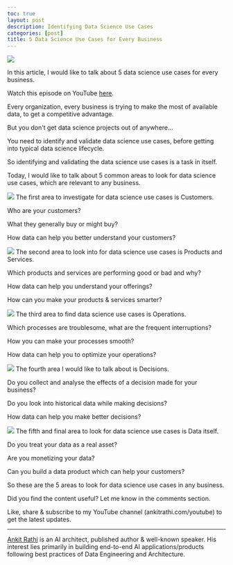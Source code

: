 ```yaml
---
toc: true
layout: post
description: Identifying Data Science Use Cases
categories: [post]
title: 5 Data Science Use Cases for Every Business
---
```


![](https://cdn-images-1.medium.com/max/1800/0*QSCiy0zyFHcJOTKk)

In this article, I would like to talk about 5 data science use cases for every business.

Watch this episode on YouTube [here](https://www.ankitrathi.com/).

Every organization, every business is trying to make the most of available data, to get a competitive advantage.

But you don't get data science projects out of anywhere…

You need to identify and validate data science use cases, before getting into typical data science lifecycle.

So identifying and validating the data science use cases is a task in itself.

Today, I would like to talk about 5 common areas to look for data science use cases, which are relevant to any business.

![](https://miro.medium.com/max/1050/0*8CzNIebKvOaqcuJV)
The first area to investigate for data science use cases is Customers.

Who are your customers?

What they generally buy or might buy?

How data can help you better understand your customers?

![](https://miro.medium.com/max/1050/0*2b6AzMHmUvkN5bH0)
The second area to look into for data science use cases is Products and Services.

Which products and services are performing good or bad and why?

How data can help you understand your offerings?

How can you make your products & services smarter?

![](https://miro.medium.com/max/1050/0*yTairbAdS4HcRZE2)
The third area to find data science use cases is Operations.

Which processes are troublesome, what are the frequent interruptions?

How you can make your processes smooth?

How data can help you to optimize your operations?

![](https://miro.medium.com/max/1050/0*PUWjnYzSrjU1hRR3)
The fourth area I would like to talk about is Decisions.

Do you collect and analyse the effects of a decision made for your business?

Do you look into historical data while making decisions?

How data can help you make better decisions?

![](https://miro.medium.com/max/1050/0*NSalLzk8nGAQW1R7)
The fifth and final area to look for data science use cases is Data itself.

Do you treat your data as a real asset?

Are you monetizing your data?

Can you build a data product which can help your customers?

So these are the 5 areas to look for data science use cases in any business.

Did you find the content useful? Let me know in the comments section.

Like, share & subscribe to my YouTube channel (ankitrathi.com/youtube) to get the latest updates.


---

[Ankit Rathi](https://www.ankitrathi.com/) is an AI architect, published author & well-known speaker. His interest lies primarily in building end-to-end AI applications/products following best practices of Data Engineering and Architecture.
